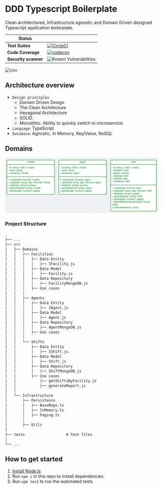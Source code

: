 # DDD Typescript Boilerplate

Clean architectured, Infrastructure agnostic and Domain Driven designed Typescript application boilerplate.

| Status                                  |                                                               |
| ------------------------------------- | ----------------------------------------------------------------------- |
| **Test Suites**                          | [![CircleCI](https://dl.circleci.com/status-badge/img/gh/thecleanarchitecture/typescript-boilerplateg/tree/main.svg?style=svg)](https://dl.circleci.com/status-badge/redirect/gh/thecleanarchitecture/typescript-boilerplateg/tree/main) |
| **Code Coverage**               | [![codecov](https://codecov.io/gh/thecleanarchitecture/typescript-boilerplateg/branch/main/graph/badge.svg?token=5118POS3ED)](https://codecov.io/gh/thecleanarchitecture/typescript-boilerplateg) |
| **Security scanner**     | ![Known Vulnerabilities](https://snyk.io/test/github/thecleanarchitecture/typescript-boilerplateg/badge.svg)                                         |

![cov](https://codecov.io/gh/thecleanarchitecture/typescript-boilerplateg/branch/main/graphs/sunburst.svg?token=5118POS3ED)

## Architecture overview

- `Design principles`
  - Domain Driven Design
  - The Clean Architecture
  - Hexagonal Architecture
  - SOLID.
  - Monolithic. Ability to quickly switch to microservice.
- `Language`: TypeScript
- `Database`: Agnostic, In Memory, Key/Value, NoSQL

## Domains

![UML classes](/domain-original.png "UML classes")

### Project Structure

    .
    ├── ...
    ├── src
    │   ├── Domains
    │   │   ├── Facilities
    │   │   │   ├── Data Entity
    │   │   │   │   ├── IFacility.js
    │   │   │   ├── Data Model
    │   │   │   │   ├── Facility.js
    │   │   │   ├── Data Repository
    │   │   │   │   ├── FacilityMongoDB.js
    │   │   │   ├── Use cases
    │   │   │
    │   │   ├── Agents
    │   │   │   ├── Data Entity
    │   │   │   │   ├── IAgent.js
    │   │   │   ├── Data Model
    │   │   │   │   ├── Agent.js
    │   │   │   ├── Data Repository
    │   │   │   │   ├── AgentMongoDB.js
    │   │   │   ├── Use cases
    │   │   │
    │   │   └── Shifts
    │   │       ├── Data Entity
    │   │       │   ├── IShift.js
    │   │       ├── Data Model
    │   │       │   ├── Shift.js
    │   │       ├── Data Repository
    │   │       │   ├── ShiftMongoDB.js
    │   │       ├── Use cases
    │   │           ├── getShiftsByFacility.js
    │   │           ├── generateReport.js
    │   │
    │   └── Infrastructure
    │       ├── Persistence
    │       │   ├── BaseRepo.ts
    │       │   ├── InMemory.ts
    │       │   ├── Paging.ts
    │       │
    │       ├── Utils
    │
    ├── tests                   # Test files
    │   
    └── ...

## How to get started

1. [Install Node.js](https://nodejs.org/en/download/)
2. Run `npm i` in this repo to install dependencies
3. Run `npm test` to run the automated tests
